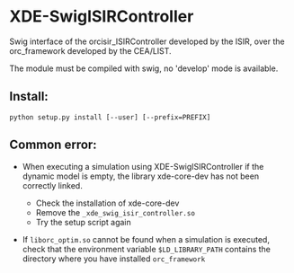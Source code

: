 XDE-SwigISIRController
======================

Swig interface of the orcisir_ISIRController developed by the ISIR, over the
orc_framework developed by the CEA/LIST.

The module must be compiled with swig, no 'develop' mode is available.

Install:
--------

    python setup.py install [--user] [--prefix=PREFIX]

Common error:
-------------

 - When executing a simulation using XDE-SwigISIRController if the dynamic model is empty,
   the library xde-core-dev has not been correctly linked. 
   - Check the installation of xde-core-dev
   - Remove the `_xde_swig_isir_controller.so`
   - Try the setup script again

 - If `liborc_optim.so` cannot be found when a simulation is executed, check that the environment variable
   `$LD_LIBRARY_PATH` contains the directory where you have installed `orc_framework`
